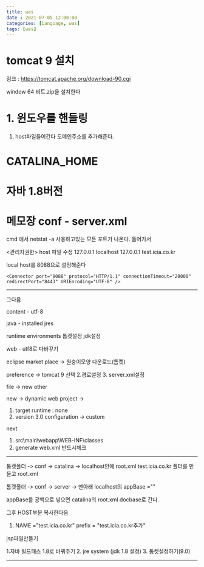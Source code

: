 ```yaml
---
title: was
date : 2021-07-05 12:00:00
categories: [Language, was]
tags: [was]
---
```


# tomcat 9 설치


링크 :  https://tomcat.apache.org/download-90.cgi

window 64 비트.zip을 설치한다


# 1. 윈도우를 핸들링  
  
1. host파일들어간다
도메인주소를 추가해준다.



# CATALINA_HOME


# 자바 1.8버전

  
# 메모장 conf - server.xml

cmd 에서 netstat -a 
사용하고있는 모든 포트가 나온다.
들어가서


<관리자권한>
host 파일 수정 
127.0.0.1       localhost
127.0.0.1	      test.icia.co.kr


local host를 8088으로 설정해준다
```
<Connector port="8088" protocol="HTTP/1.1" connectionTimeout="20000" redirectPort="8443" URIEncoding="UTF-8" />
```

-----------------------------------------------




그다음

content - utf-8

java - installed jres


runtime environments 톰켓설정
jdk설정


web - utf8로 다바꾸기


eclipse market place -> 원숭이모양 다운로드(톰켓)

preference -> tomcat 9 선택
		2.경로설정
		3. server.xml설정

file -> new other


new -> dynamic web project -> 
1. target runtime : none
2. version 3.0
configuration -> custom

next
1. src\main\webapp\WEB-INF\classes
2. generate web.xml 반드시체크




-----------------------------------------------
톰켓폴더 -> conf -> catalina -> localhost안에 root.xml
	test.icia.co.kr 폴더를 만들고 root.xml


톰켓폴더 -> conf -> server -> 맨아래 localhost의 appBase =""

appBase를 공백으로 넣으면 catalina의 root.xml docbase로 간다.


그후 HOST부분 복사한다음

1. NAME ="test.icia.co.kr"
prefix = "test.icia.co.kr추가"




jsp파일만들기

1.자바 빌드패스 
	1.8로 바꿔주기
2. jre system (jdk 1.8 설정)
3. 톰켓설정하기(9.0)

-----------------------------------------------


